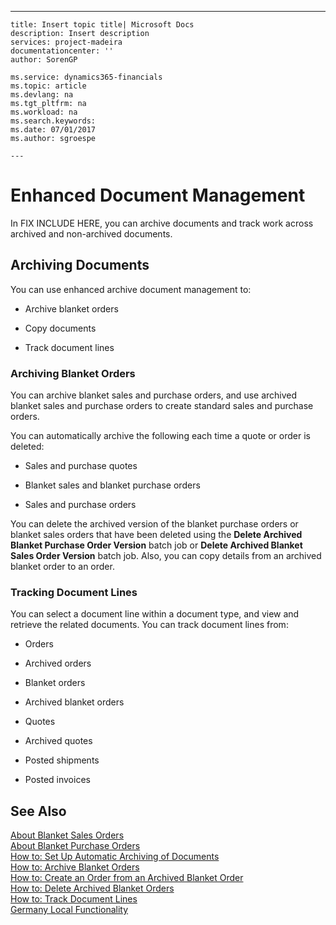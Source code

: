 ---
    title: Insert topic title| Microsoft Docs
    description: Insert description
    services: project-madeira
    documentationcenter: ''
    author: SorenGP

    ms.service: dynamics365-financials
    ms.topic: article
    ms.devlang: na
    ms.tgt_pltfrm: na
    ms.workload: na
    ms.search.keywords:
    ms.date: 07/01/2017
    ms.author: sgroespe

    ---
# Enhanced Document Management
In FIX INCLUDE HERE<!--[!INCLUDE[navnow](../../ApplicationDesign/includes/navnow_md.md)] -->, you can archive documents and track work across archived and non\-archived documents.  
  
## Archiving Documents  
 You can use enhanced archive document management to:  
  
-   Archive blanket orders  
  
-   Copy documents  
  
-   Track document lines  
  
### Archiving Blanket Orders  
 You can archive blanket sales and purchase orders, and use archived blanket sales and purchase orders to create standard sales and purchase orders.  
  
 You can automatically archive the following each time a quote or order is deleted:  
  
-   Sales and purchase quotes  
  
-   Blanket sales and blanket purchase orders  
  
-   Sales and purchase orders  
  
 You can delete the archived version of the blanket purchase orders or blanket sales orders that have been deleted using the **Delete Archived Blanket Purchase Order Version** batch job or **Delete Archived Blanket Sales Order Version** batch job. Also, you can copy details from an archived blanket order to an order.  
  
### Tracking Document Lines  
 You can select a document line within a document type, and view and retrieve the related documents. You can track document lines from:  
  
-   Orders  
  
-   Archived orders  
  
-   Blanket orders  
  
-   Archived blanket orders  
  
-   Quotes  
  
-   Archived quotes  
  
-   Posted shipments  
  
-   Posted invoices  
  
## See Also  
 [About Blanket Sales Orders](../../Sales/about-blanket-sales-orders.md)   
 [About Blanket Purchase Orders](../../Purchasing/about-blanket-purchase-orders.md)   
 [How to: Set Up Automatic Archiving of Documents](../../LocalFunctionalityForMicrosoftDynamicsNav2016/Austria/how-to-set-up-automatic-archiving-of-documents.md)   
 [How to: Archive Blanket Orders](../../LocalFunctionalityForMicrosoftDynamicsNav2016/Austria/how-to-archive-blanket-orders.md)   
 [How to: Create an Order from an Archived Blanket Order](../../LocalFunctionalityForMicrosoftDynamicsNav2016/Austria/how-to-create-an-order-from-an-archived-blanket-order.md)   
 [How to: Delete Archived Blanket Orders](../../LocalFunctionalityForMicrosoftDynamicsNav2016/Austria/how-to-delete-archived-blanket-orders.md)   
 [How to: Track Document Lines](../../LocalFunctionalityForMicrosoftDynamicsNav2016/Austria/how-to-track-document-lines.md)   
 [Germany Local Functionality](../../LocalFunctionalityForMicrosoftDynamicsNav2016/Germany/germany-local-functionality.md)